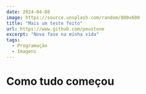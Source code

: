 ```yaml
---
date: 2024-04-08
image: https://source.unsplash.com/random/800x600
title: "Mais um teste feito"
url: https://www.github.com/peustone
excerpt: "Nova fase na minha vida"
tags:
  - Programação
  - Imagens
---
```


# Como tudo começou
